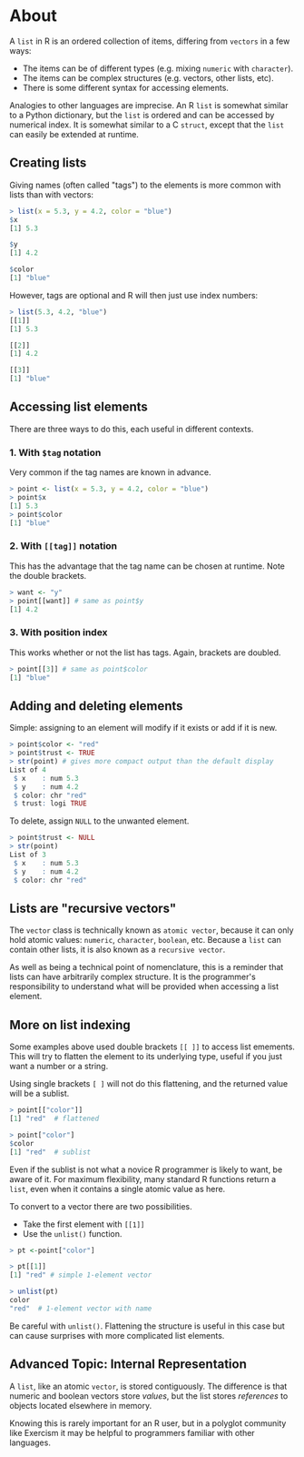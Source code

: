 # About

A `list` in R is an ordered collection of items, differing from `vectors` in a few ways:
- The items can be of different types (e.g. mixing `numeric` with `character`).
- The items can be complex structures (e.g. vectors, other lists, etc).
- There is some different syntax for accessing elements.

Analogies to other languages are imprecise. 
An R `list` is somewhat similar to a Python dictionary, but the `list` is ordered and can be accessed by numerical index.
It is somewhat similar to a C `struct`, except that the `list` can easily be extended at runtime.

## Creating lists

Giving names (often called "tags") to the elements is more common with lists than with vectors:

```R
> list(x = 5.3, y = 4.2, color = "blue")
$x
[1] 5.3

$y
[1] 4.2

$color
[1] "blue"
```

However, tags are optional and R will then just use index numbers:

```R
> list(5.3, 4.2, "blue")
[[1]]
[1] 5.3

[[2]]
[1] 4.2

[[3]]
[1] "blue"
```

## Accessing list elements

There are three ways to do this, each useful in different contexts.

### 1. With `$tag` notation

Very common if the tag names are known in advance.

```R
> point <- list(x = 5.3, y = 4.2, color = "blue")
> point$x
[1] 5.3
> point$color
[1] "blue"
```

### 2. With `[[tag]]` notation

This has the advantage that the tag name can be chosen at runtime. Note the double brackets.

```R
> want <- "y"
> point[[want]] # same as point$y
[1] 4.2
```

### 3. With position index

This works whether or not the list has tags. Again, brackets are doubled.

```R
> point[[3]] # same as point$color
[1] "blue"
```

## Adding and deleting elements

Simple: assigning to an element will modify if it exists or add if it is new.

```R
> point$color <- "red"
> point$trust <- TRUE
> str(point) # gives more compact output than the default display
List of 4
 $ x    : num 5.3
 $ y    : num 4.2
 $ color: chr "red"
 $ trust: logi TRUE
```

To delete, assign `NULL` to the unwanted element.

```R
> point$trust <- NULL
> str(point)  
List of 3
 $ x    : num 5.3
 $ y    : num 4.2
 $ color: chr "red"
```

## Lists are "recursive vectors"

The `vector` class is technically known as `atomic vector`, because it can only hold atomic values: `numeric`, `character`, `boolean`, etc. 
Because a `list` can contain other lists, it is also known as a `recursive vector`.

As well as being a technical point of nomenclature, this is a reminder that lists can have arbitrarily complex structure.
It is the programmer's responsibility to understand what will be provided when accessing a list element.

## More on list indexing

Some examples above used double brackets `[[ ]]` to access list emements. 
This will try to flatten the element to its underlying type, useful if you just want a number or a string.

Using single brackets `[ ]` will not do this flattening, and the returned value will be a sublist.

```R
> point[["color"]]
[1] "red"  # flattened

> point["color"]
$color
[1] "red"  # sublist
```

Even if the sublist is not what a novice R programmer is likely to want, be aware of it.
For maximum flexibility, many standard R functions return a `list`, even when it contains a single atomic value as here.

To convert to a vector there are two possibilities.
- Take the first element with `[[1]]`
- Use the `unlist()` function.

```R
> pt <-point["color"]

> pt[[1]]
[1] "red" # simple 1-element vector

> unlist(pt)
color 
"red"  # 1-element vector with name
```

Be careful with `unlist()`. Flattening the structure is useful in this case but can cause surprises with more complicated list elements.


## Advanced Topic: Internal Representation

A `list`, like an atomic `vector`, is stored contiguously. The difference is that numeric and boolean vectors store *values*, but the list stores *references* to objects located elsewhere in memory.

Knowing this is rarely important for an R user, but in a polyglot community like Exercism it may be helpful to programmers familiar with other languages.

